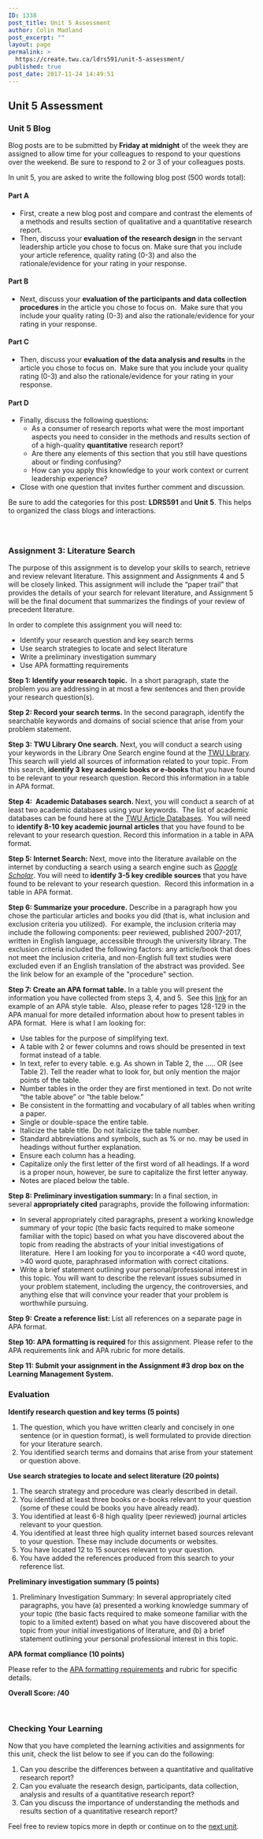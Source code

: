 ```yaml
---
ID: 1338
post_title: Unit 5 Assessment
author: Colin Madland
post_excerpt: ""
layout: page
permalink: >
  https://create.twu.ca/ldrs591/unit-5-assessment/
published: true
post_date: 2017-11-24 14:49:51
---
```

<h2>Unit 5 Assessment</h2>
<h3>Unit 5 Blog</h3>
Blog posts are to be submitted by<strong> Friday at midnight</strong> of the week they are assigned to allow time for your colleagues to respond to your questions over the weekend. Be sure to respond to 2 or 3 of your colleagues posts.

In unit 5, you are asked to write the following blog post (500 words total):
<h4>Part A</h4>
<ul>
 	<li>First, create a new blog post and compare and contrast the elements of a methods and results section of qualitative and a quantitative research report.</li>
 	<li>Then, discuss your <strong>evaluation of the research design</strong> in the servant leadership article you chose to focus on. Make sure that you include your article reference, quality rating (0-3) and also the rationale/evidence for your rating in your response.</li>
</ul>
<h4>Part B</h4>
<ul>
 	<li>Next, discuss your <strong>evaluation of the participants and data collection procedures</strong> in the article you chose to focus on.  Make sure that you include your quality rating (0-3) and also the rationale/evidence for your rating in your response.</li>
</ul>
<h4>Part C</h4>
<ul>
 	<li>Then, discuss your <strong>evaluation of the data analysis and results</strong> in the article you chose to focus on.  Make sure that you include your quality rating (0-3) and also the rationale/evidence for your rating in your response.</li>
</ul>
<h4>Part D</h4>
<ul>
 	<li>Finally, discuss the following questions:
<ul>
 	<li>As a consumer of research reports what were the most important aspects you need to consider in the methods and results section of  of a high-quality <strong>quantitative</strong> research report?</li>
 	<li>Are there any elements of this section that you still have questions about or finding confusing?</li>
 	<li>How can you apply this knowledge to your work context or current leadership experience?</li>
</ul>
</li>
 	<li>Close with one question that invites further comment and discussion.</li>
</ul>
Be sure to add the categories for this post: <strong>LDRS591</strong> and <strong>Unit 5</strong>. This helps to organized the class blogs and interactions.
<h3></h3>
&nbsp;
<h3>Assignment 3: Literature Search</h3>
The purpose of this assignment is to develop your skills to search, retrieve and review relevant literature. This assignment and Assignments 4 and 5 will be closely linked. This assignment will include the “paper trail” that provides the details of your search for relevant literature, and Assignment 5 will be the final document that summarizes the findings of your review of precedent literature.

In order to complete this assignment you will need to:
<ul>
 	<li>Identify your research question and key search terms</li>
 	<li>Use search strategies to locate and select literature</li>
 	<li>Write a preliminary investigation summary</li>
 	<li>Use APA formatting requirements</li>
</ul>
<strong>Step 1: Identify your research topic.  </strong>In a short paragraph, state the problem you are addressing in at most a few sentences and then provide your research question(s).

<strong>Step 2: Record your search terms. </strong>In the second paragraph, identify the searchable keywords and domains of social science that arise from your problem statement.

<strong>Step 3: TWU Library One search.</strong> Next, you will conduct a search using your keywords in the Library One Search engine found at the <a href="https://www.twu.ca/library">TWU Library</a>.  This search will yield all sources of information related to your topic. From this search, <strong>identify 3 key academic books or e-books</strong> that you have found to be relevant to your research question. Record this information in a table in APA format.

<strong>Step 4:  Academic Databases search. </strong>Next, you will conduct a search of at least two academic databases using your keywords.  The list of academic databases can be found here at the <a href="http://libguides.twu.ca/articles">TWU Article Databases</a>.  You will need to <strong>identify 8-10 key academic journal articles</strong> that you have found to be relevant to your research question. Record this information in a table in APA format.<strong> </strong>

<strong>Step 5: Internet Search:</strong> Next, move into the literature available on the internet by conducting a search using a search engine such as <a href="https://scholar.google.ca/"><em>Google Scholar</em></a>. You will need to<strong> identify 3-5 key credible sources</strong> that you have found to be relevant to your research question.  Record this information in a table in APA format.

<strong>Step 6: Summarize your procedure.</strong> Describe in a paragraph how you chose the particular articles and books you did (that is, what inclusion and exclusion criteria you utilized).  For example, the inclusion criteria may include the following components: peer reviewed, published 2007-2017, written in English language, accessible through the university library. The exclusion criteria included the following factors: any article/book that does not meet the inclusion criteria, and non-English full text studies were excluded even if an English translation of the abstract was provided. See the link below for an example of the "procedure" section.

<strong>Step 7: Create an APA format table.</strong> In a table you will present the information you have collected from steps 3, 4, and 5.  See this <a href="https://owl.purdue.edu/owl/research_and_citation/apa_style/apa_formatting_and_style_guide/apa_tables_and_figures_1.html">link</a> for an example of an APA style table.  Also, please refer to pages 128-129 in the APA manual for more detailed information about how to present tables in APA format.  Here is what I am looking for:
<ul>
 	<li>Use tables for the purpose of simplifying text.</li>
 	<li>A table with 2 or fewer columns and rows should be presented in text format instead of a table.</li>
 	<li>In text, refer to every table. e.g. As shown in Table 2, the ….. OR (see Table 2). Tell the reader what to look for, but only mention the
major points of the table.</li>
 	<li>Number tables in the order they are first mentioned in text. Do not write “the table above” or “the table below.”</li>
 	<li>Be consistent in the formatting and vocabulary of all tables when writing a paper.</li>
 	<li>Single or double-space the entire table.</li>
 	<li>Italicize the table title. Do not italicize the table number.</li>
 	<li>Standard abbreviations and symbols, such as % or no. may be used in headings without further explanation.</li>
 	<li>Ensure each column has a heading.</li>
 	<li>Capitalize only the first letter of the first word of all headings. If a word is a proper noun, however, be sure to capitalize the first letter anyway.</li>
 	<li>Notes are placed below the table.</li>
</ul>
<b>Step 8: Preliminary investigation summary: </b>In a final section, in several <strong>appropriately cited</strong> paragraphs, provide the following information:
<ul>
 	<li>In several appropriately cited paragraphs, present a working knowledge summary of your topic (the basic facts required to make someone familiar with the topic) based on what you have discovered about the topic from reading the abstracts of your initial investigations of literature.  Here I am looking for you to incorporate a &lt;40 word quote, &gt;40 word quote, paraphrased information with correct citations.</li>
 	<li>Write a brief statement outlining your personal/professional interest in this topic. You will want to describe the relevant issues subsumed in your problem statement, including the urgency, the controversies, and anything else that will convince your reader that your problem is worthwhile pursuing.</li>
</ul>
<strong>Step 9: Create a reference list: </strong>List all references on a separate page in APA format.

<strong>Step 10: APA formatting is required</strong> for this assignment. Please refer to the APA requirements link and APA rubric for more details.

<strong>Step 11: Submit your assignment in the Assignment #3 drop box on the Learning Management System.</strong>
<h3>Evaluation</h3>
<strong>Identify research question and key terms (5 points)</strong>
<ol>
 	<li>The question, which you have written clearly and concisely in one sentence (or in question format), is well formulated to provide direction for your literature search.</li>
 	<li>You identified search terms and domains that arise from your statement or question above.</li>
</ol>
<strong>Use search strategies to locate and select literature (20 points)</strong>
<ol>
 	<li>The search strategy and procedure was clearly described in detail.</li>
 	<li>You identified at least three books or e-books relevant to your question (some of these could be books you have already read).</li>
 	<li>You identified at least 6-8 high quality (peer reviewed) journal articles relevant to your question.</li>
 	<li>You identified at least three high quality internet based sources relevant to your question. These may include documents or websites.</li>
 	<li>You have located 12 to 15 sources relevant to your question.</li>
 	<li>You have added the references produced from this search to your reference list.</li>
</ol>
<strong>Preliminary investigation summary (5 points)</strong>
<ol>
 	<li>Preliminary Investigation Summary: In several appropriately cited paragraphs, you have (a) presented a working knowledge summary of your topic (the basic facts required to make someone familiar with the topic to a limited extent) based on what you have discovered about the topic from your initial investigations of literature, and (b) a brief statement outlining your personal professional interest in this topic.</li>
</ol>
<strong>APA format compliance (10 points)</strong>

Please refer to the <a href="https://create.twu.ca/ldrs591/apa-formatting-requirements/">APA formatting requirements</a> and rubric for specific details.

<strong>Overall Score: /40</strong>

&nbsp;
<h3>Checking Your Learning</h3>
Now that you have completed the learning activities and assignments for this unit, check the list below to see if you can do the following:
<ol>
 	<li>Can you describe the differences between a quantitative and qualitative research report?</li>
 	<li>Can you evaluate the research design, participants, data collection, analysis and results of a quantitative research report?</li>
 	<li>Can you discuss the importance of understanding the methods and results section of a quantitative research report?</li>
</ol>
Feel free to review topics more in depth or continue on to the <a href="https://create.twu.ca/ldrs591/unit-6-overview/">next unit</a>.
<h3></h3>